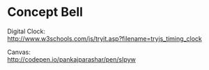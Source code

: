 Concept Bell
========

Digital Clock:  
<http://www.w3schools.com/js/tryit.asp?filename=tryjs_timing_clock>

Canvas:  
<http://codepen.io/pankajparashar/pen/sIpyw>
